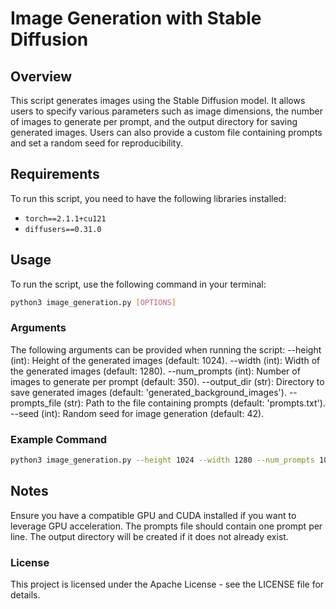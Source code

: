 # Image Generation with Stable Diffusion

## Overview
This script generates images using the Stable Diffusion model. It allows users to specify various parameters such as image dimensions, the number of images to generate per prompt, and the output directory for saving generated images. Users can also provide a custom file containing prompts and set a random seed for reproducibility.

## Requirements
To run this script, you need to have the following libraries installed:

- `torch==2.1.1+cu121`
- `diffusers==0.31.0`

## Usage
To run the script, use the following command in your terminal:
```bash
python3 image_generation.py [OPTIONS]
```

### Arguments

The following arguments can be provided when running the script:
--height (int): Height of the generated images (default: 1024).
--width (int): Width of the generated images (default: 1280).
--num_prompts (int): Number of images to generate per prompt (default: 350).
--output_dir (str): Directory to save generated images (default: 'generated_background_images').
--prompts_file (str): Path to the file containing prompts (default: 'prompts.txt').
--seed (int): Random seed for image generation (default: 42).

### Example Command

```bash
python3 image_generation.py --height 1024 --width 1280 --num_prompts 100 --output_dir "my_generated_images" --prompts_file "my_prompts.txt" --seed 12345
```

## Notes

Ensure you have a compatible GPU and CUDA installed if you want to leverage GPU acceleration.
The prompts file should contain one prompt per line.
The output directory will be created if it does not already exist.

### License

This project is licensed under the Apache License - see the LICENSE file for details.
